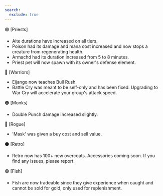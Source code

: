 ```yaml
---
search:
  exclude: true
---
```


🟣 [Priests]

- Aite durations have increased on all tiers.
- Poison had its damage and mana cost increased and now stops a creature from regenerating health.
- Armachd had its duration increased from 5 to 8 minutes.
- Priest pet will now spawn with its owner's defense element.

🔴 [Warriors]

- Eijango now teaches Bull Rush.
- Battle Cry was meant to be self-only and has been fixed. Upgrading to War Cry will accelerate your group's attack speed.

🟠 [Monks]

- Double Punch damage increased slightly.

🔵 [Rogue]

- 'Mask' was given a buy cost and sell value.

⚫ [Retro]

- Retro now has 100+ new overcoats. Accessories coming soon. If you find any issues, please report.

🟢 [Fish]

- Fish are now tradeable since they give experience when caught and cannot be sold for gold, only used for replenishment.
